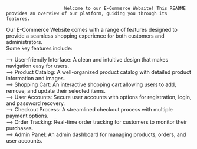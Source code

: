                           Welcome to our E-Commerce Website! This README provides an overview of our platform, guiding you through its features.

Our E-Commerce Website comes with a range of features designed to provide a seamless shopping experience for both customers and administrators. <br> 
Some key features include:<br>

--> User-friendly Interface: A clean and intuitive design that makes navigation easy for users.<br>
--> Product Catalog: A well-organized product catalog with detailed product information and images.<br>
--> Shopping Cart: An interactive shopping cart allowing users to add, remove, and update their selected items.<br>
--> User Accounts: Secure user accounts with options for registration, login, and password recovery.<br>
--> Checkout Process: A streamlined checkout process with multiple payment options.<br>
--> Order Tracking: Real-time order tracking for customers to monitor their purchases.<br>
--> Admin Panel: An admin dashboard for managing products, orders, and user accounts.<br>

